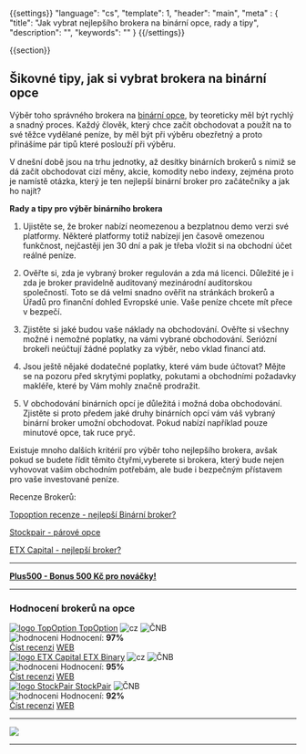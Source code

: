 {{settings}}
  "language": "cs",
  "template": 1,
  "header": "main",
  "meta" : {
    "title": "Jak vybrat nejlepšího brokera na binární opce, rady a tipy",
    "description": "",
    "keywords": ""
  }
{{/settings}}

<div class="row">
<div class="col-md-9" role="main" markdown="1">

{{section}}
##  Šikovné tipy, jak si vybrat brokera na binární opce 

Výběr toho správného brokera na [binární opce](http://www.forexsrovnavac.cz/binarni-opce), by teoreticky měl být rychlý a snadný proces. Každý člověk, který chce začít obchodovat a použít na to své těžce vydělané peníze, by měl být při výběru obezřetný a proto přinášíme pár tipů které poslouží při výběru. 

V dnešní době jsou na trhu jednotky, až desítky binárních brokerů s nimiž se dá začít obchodovat cizí měny, akcie, komodity nebo indexy, zejména proto je namístě otázka, který je ten nejlepší binární broker pro začátečníky a jak ho najít?


**Rady a tipy pro výběr binárního brokera**

1) Ujistěte se, že broker nabízí neomezenou a bezplatnou demo verzi své platformy. Některé platformy totiž nabízejí jen časově omezenou funkčnost, nejčastěji jen 30 dní a pak je třeba vložit si na obchodní účet reálné peníze. 

2) Ověřte si, zda je vybraný broker regulován a zda má licenci. Důležité je i zda je broker pravidelně auditovaný mezinárodní auditorskou společností. Toto se dá velmi snadno ověřit na stránkách brokerů a Úřadů pro finanční dohled Evropské unie. Vaše peníze chcete mít přece v bezpečí. 

3) Zjistěte si jaké budou vaše náklady na obchodování. Ověřte si všechny možné i nemožné poplatky, na vámi vybrané obchodování. Seriózní brokeři neúčtují žádné poplatky za výběr, nebo vklad financí atd.

3) Jsou ještě nějaké dodatečné poplatky, které vám bude účtovat? Mějte se na pozoru před skrytými poplatky, pokutami a obchodními požadavky makléře, které by Vám mohly značně prodražit. 

4) V obchodování binárních opcí je důležitá i možná doba obchodování. Zjistěte si proto předem jaké druhy binárních opcí vám váš vybraný binární broker umožní obchodovat. Pokud nabízí například pouze minutové opce, tak ruce pryč.

Existuje mnoho dalších kritérií pro výběr toho nejlepšího brokera, avšak pokud se budete řídit těmito čtyřmi,vyberete si brokera, který bude nejen vyhovovat vašim obchodním potřebám, ale bude i bezpečným přístavem pro vaše investované peníze.

Recenze Brokerů:

[Topoption recenze - nejlepší Binární broker?](http://www.forexsrovnavac.cz/topoption)

[Stockpair - párové opce](http://www.forexsrovnavac.cz/stockpair)

[ETX Capital - nejlepší broker?](http://www.forexsrovnavac.cz/etx-capital-zkusenosti)

- - -

[**Plus500 - Bonus 500 Kč pro nováčky!**](http://www.forexsrovnavac.cz/plus500)

</div>
<div class="col-md-3" markdown="10">

- - -

<div id="brokeri-box">
<H3 class="brokeri-nadpis">Hodnocení brokerů na opce</H3>
<div class="broker">
  <div class="broker-top">
  <a href="#"  title="TopOption">
    <img src="{{img-url}}brokeri/topoption-logo.png" alt="logo TopOption">
  </a>
  <a class="broker-top-odkaz" target="_parent" href="http://blog.forexsrovnavac.cz/topoption" title="TopOption">TopOption</a>
  <img class="ikona" src="{{img-url}}brokeri/cz.png" alt="cz">
  <img class="ikona" src="{{img-url}}brokeri/cnb.png" alt="ČNB">
  </div>
  <div class="hodnoceni">
  <img src="{{img-url}}brokeri/hodnoceni.png" alt="hodnoceni">
  Hodnocení: <b>97%</b>
  </div>
  <a class="recenze" target="_parent" href="http://forexsrovnavac.cz/topoption" title"Číst recenzi">Číst recenzi</a>
  <a class="ucet" target="_parent" href="http://blog.forexsrovnavac.cz/topoption" title"Otevřít účet">WEB</a>
</div>
<div class="broker">
 <div class="broker-top">
  <a href="#" title="ETX Binary">
    <img src="{{img-url}}brokeri/etxcapital-logo.png" alt="logo ETX Capital">
  </a>
   <a class="broker-top-odkaz" target="_parent"  href="http://www.forexsrovnavac.cz/etx-capital-zkusenosti" title="ETX Binary">ETX Binary</a>
  <img class="ikona" src="{{img-url}}brokeri/cz.png" alt="cz">
  <img class="ikona" src="{{img-url}}brokeri/cnb.png" alt="ČNB">
 </div>
 <div class="hodnoceni">
  <img src="{{img-url}}brokeri/hodnoceni.png" alt="hodnoceni">
  Hodnocení: <b>95%</b>
 </div>
 <a class="recenze" target="_parent" href="http://www.forexsrovnavac.cz/etx-capital-zkusenosti" title"Číst recenzi">Číst recenzi</a>
 <a class="ucet" href="http://blog.forexsrovnavac.cz/etxbinary" title"Otevřít účet">WEB</a>
</div> 
<div class="broker">
 <div class="broker-top">
  <a href="#" title="Stockpair">
    <img src="{{img-url}}brokeri/stockpair-logo.png" alt="logo StockPair">
  </a>
  <a class="broker-top-odkaz" href="#" title="StockPair">StockPair</a>
  <img class="ikona" src="{{img-url}}brokeri/cnb.png" alt="ČNB">
 </div>
 <div class="hodnoceni">
  <img src="{{img-url}}brokeri/hodnoceni.png" alt="hodnoceni">
  Hodnocení: <b>92%</b>
 </div>
 <a class="recenze" href="http://www.forexsrovnavac.cz/stockpair-recenze" title"Číst recenzi">Číst recenzi</a>
 <a class="ucet" href="http://blog.forexsrovnavac.cz/stockpair" title"Otevřít účet">WEB</a>
</div> 

<hr />

<a href="http://blog.forexsrovnavac.cz/topoption" alt="Demo účet"  target="_blank">
 <img src="http://blog.forexsrovnavac.cz/wp-content/uploads/2015/02/2015-02-17-22_43_03-Plus500-_-Akcie-Plus500_-Online-obchodování-s-akciemi-_-Obchodování-s-podíly_kme.png" width="" height=""/>

</a>

<hr />

</div>
</div>
</div>